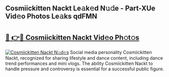 ## Cosmiickitten Nackt Le𝚊k𝚎d N𝚞𝚍e - Part-XUe Vid𝚎o Photos Le𝚊ks qdFMN

# <h2><a href="http://fb9qt5.evod.top/?m=Cosmiickitten+Nackt">🔗 👉🔴 Cosmiickitten Nackt Vid𝚎o Ph𝚘t𝚘s</a></h2>

[![Cosmiickitten Nackt N𝚞d𝚎s](https://i.imgur.com/8V9OHl7.gif)](http://fb9qt5.evod.top/?m=Cosmiickitten+Nackt)
Social media personality Cosmiickitten Nackt, recognized for sharing lifestyle and dance content, including dance trend performances and mini vlogs. The ability Cosmiickitten Nackt to handle pressure and controversy is essential for a successful public figure. 

